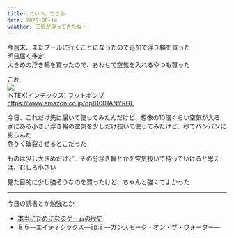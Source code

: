 ```yaml
---
title: こいつ、できる
date: 2025-08-14
weather: 天気が戻ってきたねー
---
```

今週末、またプールに行くことになったので追加で浮き輪を買った  
明日届く予定  
大きめの浮き輪を買ったので、あわせて空気を入れるやつも買った

これ  
![](https://images.kechiiiiin.com/diary/20250921162307.png)  
INTEX(インテックス) フットポンプ  
https://www.amazon.co.jp/dp/B001ANYRGE

今日、これだけ先に届いて使ってみたんだけど、想像の10倍くらい空気が入る  
家にある小さい浮き輪の空気を少しだけ抜いて使ってみたけど、秒でパンパンに膨らんだ  
危うく破裂させるとこだった

ものは少し大きめだけど、その分浮き輪とかを空気抜いて持っていけると思えば、むしろ小さい

見た目的に少し強そうなのを買ったけど、ちゃんと強くてよかった

---

今日の読書とか勉強とか
- [本当にためになるゲームの歴史](https://www.pal-pub.jp/book/b10143576.html)
- ８６―エイティシックス―Ep.8 ―ガンスモーク・オン・ザ・ウォーター―
